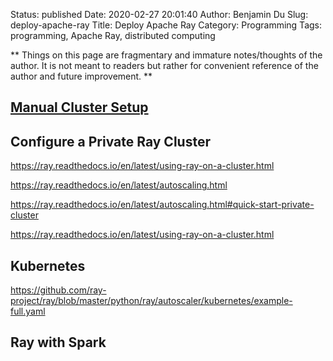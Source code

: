 Status: published
Date: 2020-02-27 20:01:40
Author: Benjamin Du
Slug: deploy-apache-ray
Title: Deploy Apache Ray
Category: Programming
Tags: programming, Apache Ray, distributed computing

**
Things on this page are fragmentary and immature notes/thoughts of the author.
It is not meant to readers but rather for convenient reference of the author and future improvement.
**


## [Manual Cluster Setup](https://ray.readthedocs.io/en/latest/using-ray-on-a-cluster.html)

## Configure a Private Ray Cluster

https://ray.readthedocs.io/en/latest/using-ray-on-a-cluster.html

https://ray.readthedocs.io/en/latest/autoscaling.html

https://ray.readthedocs.io/en/latest/autoscaling.html#quick-start-private-cluster

https://ray.readthedocs.io/en/latest/using-ray-on-a-cluster.html


## Kubernetes

https://github.com/ray-project/ray/blob/master/python/ray/autoscaler/kubernetes/example-full.yaml

## Ray with Spark 
